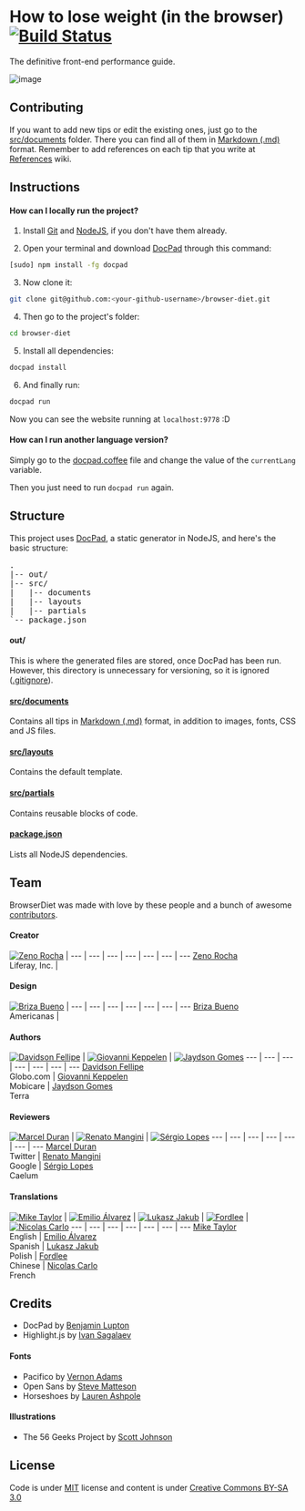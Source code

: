 # How to lose weight (in the browser) [![Build Status](https://secure.travis-ci.org/zenorocha/browser-diet.png?branch=master)](https://travis-ci.org/zenorocha/browser-diet)

The definitive front-end performance guide.

![image](http://f.cl.ly/items/0H2J2d2r2S402o180B2n/five-geeks.jpg)

## Contributing

If you want to add new tips or edit the existing ones, just go to the [src/documents](https://github.com/zenorocha/browser-diet/blob/master/src/documents) folder. There you can find all of them in [Markdown (.md)](http://pt.wikipedia.org/wiki/Markdown) format. Remember to add references on each tip that you write at [References](https://github.com/zenorocha/browser-diet/wiki/References) wiki.

## Instructions

#### How can I locally run the project?

1. Install [Git](http://git-scm.com/downloads) and [NodeJS](http://nodejs.org/download/), if you don't have them already.

2. Open your terminal and download [DocPad](https://github.com/bevry/docpad) through this command:
```bash
[sudo] npm install -fg docpad
```

3. Now clone it:
```bash
git clone git@github.com:<your-github-username>/browser-diet.git
```

4. Then go to the project's folder:
```bash
cd browser-diet
```

5. Install all dependencies:
```bash
docpad install
```

6. And finally run:
```bash
docpad run
```

Now you can see the website running at `localhost:9778` :D

#### How can I run another language version?

Simply go to the [docpad.coffee](https://github.com/zenorocha/browser-diet/blob/master/docpad.coffee) file and change the value of the `currentLang` variable.

Then you just need to run `docpad run` again.

## Structure

This project uses [DocPad](https://github.com/bevry/docpad), a static generator in NodeJS, and here's the basic structure:

<pre>
.
|-- out/
|-- src/
|   |-- documents
|   |-- layouts
|   |-- partials
`-- package.json
</pre>

#### out/

This is where the generated files are stored, once DocPad has been run. However, this directory is unnecessary for versioning, so it is ignored ([.gitignore](https://github.com/zenorocha/browser-diet/blob/master/.gitignore)).

#### [src/documents](https://github.com/zenorocha/browser-diet/blob/master/src/documents)

Contains all tips in [Markdown (.md)](http://pt.wikipedia.org/wiki/Markdown) format, in addition to images, fonts, CSS and JS files.

#### [src/layouts](https://github.com/zenorocha/browser-diet/tree/master/src/layouts)

Contains the default template.

#### [src/partials](https://github.com/zenorocha/browser-diet/tree/master/src/partials)

Contains reusable blocks of code.

#### [package.json](https://github.com/zenorocha/browser-diet/blob/master/package.json)

Lists all NodeJS dependencies.

## Team

BrowserDiet was made with love by these people and a bunch of awesome [contributors](https://github.com/zenorocha/browser-diet/graphs/contributors).

#### Creator

[![Zeno Rocha](http://gravatar.com/avatar/e190023b66e2b8aa73a842b106920c93?s=70)](http://zenorocha.com) |
--- | --- | --- | --- | --- | --- | ---
[Zeno Rocha](http://zenorocha.com)<br>Liferay, Inc. |

#### Design

[![Briza Bueno](http://gravatar.com/avatar/c272a0a8972473fdf231f2b2d897c242?s=70)](http://www.brizabueno.com/) |
--- | --- | --- | --- | --- | --- | ---
[Briza Bueno](http://www.brizabueno.com/)<br>Americanas |

#### Authors

[![Davidson Fellipe](http://gravatar.com/avatar/054c583ad5dc09a861874e14dcb43e4c?s=70)](https://github.com/davidsonfellipe) | [![Giovanni Keppelen](http://gravatar.com/avatar/8f5c490b5b30ac6d655eced70cea4e5f?s=70)](https://github.com/keppelen) | [![Jaydson Gomes](http://gravatar.com/avatar/572696200604e59baa59ee90d61f7d02?s=70)](https://github.com/jaydson)
--- | --- | --- | --- | --- | --- | ---
[Davidson Fellipe](https://github.com/davidsonfellipe)<br>Globo.com | [Giovanni Keppelen](https://github.com/keppelen)<br>Mobicare | [Jaydson Gomes](https://github.com/jaydson)<br>Terra

#### Reviewers

[![Marcel Duran](http://gravatar.com/avatar/87ce1e1fe50034eb0f7b6eaeb5dd9a76?s=70)](https://github.com/marcelduran) | [![Renato Mangini](http://gravatar.com/avatar/61ffaf1af13c5626d3cd975275b2ddfd?s=70)](https://github.com/mangini) | [![Sérgio Lopes](http://gravatar.com/avatar/3244c236c487924b4309fdd53cbb8633?s=70)](https://github.com/sergiolopes)
--- | --- | --- | --- | --- | --- | ---
[Marcel Duran](https://github.com/marcelduran)<br>Twitter | [Renato Mangini](https://github.com/mangini)<br>Google | [Sérgio Lopes](https://github.com/sergiolopes)<br>Caelum

#### Translations

[![Mike Taylor](http://gravatar.com/avatar/8d8b46576d7de08d9e1500587c0fa8ce?s=70)](https://github.com/miketaylr) | [![Emilio Álvarez](http://gravatar.com/avatar/87488b8b39dcff7dc6f34b062dbfce37?s=70)](https://github.com/ecoal95) | [![Lukasz Jakub](http://gravatar.com/avatar/7351c99c580e5aaf32212220d66dc3ba?s=70)](https://github.com/lukasz-jakub-adamczuk) | [![Fordlee](http://gravatar.com/avatar/a0f1f645387cf64667f804e134ce89d1?s=70)](https://github.com/fordlee404) | [![Nicolas Carlo](http://gravatar.com/avatar/46978c87c5c75cea5d05a61fa8b7d95b?s=70)](https://github.com/nicoespeon)
--- | --- | --- | --- | --- | --- | ---
[Mike Taylor](https://github.com/miketaylr)<br>English | [Emilio Álvarez](https://github.com/ecoal95)<br>Spanish | [Lukasz Jakub](https://github.com/lukasz-jakub-adamczuk)<br>Polish | [Fordlee](https://github.com/fordlee404)<br>Chinese | [Nicolas Carlo](https://github.com/nicoespeon)<br>French

## Credits

* DocPad by [Benjamin Lupton](https://github.com/balupton)
* Highlight.js by [Ivan Sagalaev](https://github.com/isagalaev/)

#### Fonts

* Pacifico by [Vernon Adams](http://www.fontsquirrel.com/license/pacifico)
* Open Sans by [Steve Matteson](http://www.google.com/webfonts/specimen/Open+Sans)
* Horseshoes by [Lauren Ashpole](http://www.laurenashpole.com/licensing.html)

#### Illustrations

* The 56 Geeks Project by [Scott Johnson](http://myextralife.com/56geeks/)

## License

Code is under [MIT](http://zenorocha.mit-license.org) license and content is under [Creative Commons BY-SA 3.0](http://creativecommons.org/licenses/by-sa/3.0/deed.en_US)
